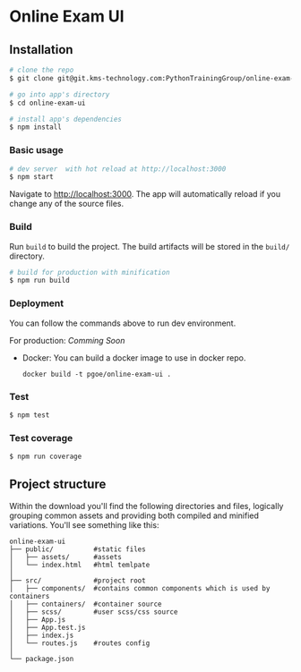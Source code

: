 # Online Exam UI

## Installation

```bash
# clone the repo
$ git clone git@git.kms-technology.com:PythonTrainingGroup/online-exam-ui.git

# go into app's directory
$ cd online-exam-ui

# install app's dependencies
$ npm install
```

### Basic usage

```bash
# dev server  with hot reload at http://localhost:3000
$ npm start
```

Navigate to [http://localhost:3000](http://localhost:3000). The app will automatically reload if you change any of the source files.

### Build

Run `build` to build the project. The build artifacts will be stored in the `build/` directory.

```bash
# build for production with minification
$ npm run build
```

### Deployment

You can follow the commands above to run dev environment.

For production: _Comming Soon_

- Docker: You can build a docker image to use in docker repo.

      docker build -t pgoe/online-exam-ui .

### Test

```bash
$ npm test
```

### Test coverage

```bash
$ npm run coverage
```

## Project structure

Within the download you'll find the following directories and files, logically grouping common assets and providing both compiled and minified variations. You'll see something like this:

```
online-exam-ui
├── public/          #static files
│   ├── assets/      #assets
│   └── index.html   #html temlpate
│
├── src/             #project root
│   ├── components/  #contains common components which is used by containers
│   ├── containers/  #container source
│   ├── scss/        #user scss/css source
│   ├── App.js
│   ├── App.test.js
│   ├── index.js
│   └── routes.js    #routes config
│
└── package.json
```
